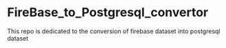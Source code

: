 # FireBase_to_Postgresql_convertor
This repo is dedicated to the conversion of firebase dataset into postgresql dataset
